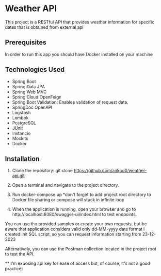 # Weather API
This project is a RESTful API that provides weather information for specific dates that is obtained from external api

## Prerequisites
In order to run this app you should have Docker installed on your machine

## Technologies Used
- Spring Boot
- Spring Data JPA
- Spring Web MVC
- Spring Cloud OpenFeign
- Spring Boot Validation: Enables validation of request data.
- SpringDoc OpenAPI
- Logstash
- Lombok
- PostgreSQL
- JUnit
- Instancio
- Mockito
- Docker

## Installation

1. Clone the repository: git clone https://github.com/ankoo0/weather-api.git

2. Open a terminal and navigate to the project directory.

3. Run docker-compose up *don't forget to add project root directory to Docker file sharing or compose will stuck in infinite loop 

4. When the application is running, open your browser and go to http://localhost:8080/swagger-ui/index.html to test endpoints.

You can use the provided samples or create your own requests, but be aware that application considers valid only dd-MM-yyyy date format
I created init SQL script, so you can request information starting from 23-12-2023

Alternatively, you can use the Postman collection located in the project root to test the API.

** I'm exposing api key for ease of access but, of course, it's not a good practice)